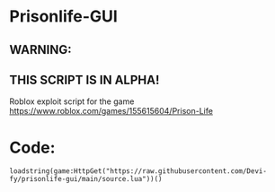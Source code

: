 # Prisonlife-GUI
## WARNING:
## THIS SCRIPT IS IN ALPHA!
Roblox exploit script for the game https://www.roblox.com/games/155615604/Prison-Life

# Code:
`loadstring(game:HttpGet("https://raw.githubusercontent.com/Devi-fy/prisonlife-gui/main/source.lua"))()`
